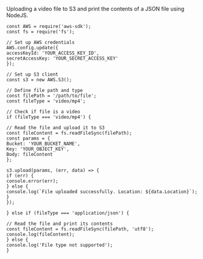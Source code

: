 Uploading a video file to S3 and print the contents of a JSON file using NodeJS.

    const AWS = require('aws-sdk');
    const fs = require('fs');

    // Set up AWS credentials
    AWS.config.update({
    accessKeyId: 'YOUR_ACCESS_KEY_ID',
    secretAccessKey: 'YOUR_SECRET_ACCESS_KEY'
    });

    // Set up S3 client
    const s3 = new AWS.S3();

    // Define file path and type
    const filePath = '/path/to/file';
    const fileType = 'video/mp4';

    // Check if file is a video
    if (fileType === 'video/mp4') {

    // Read the file and upload it to S3
    const fileContent = fs.readFileSync(filePath);
    const params = {
    Bucket: 'YOUR_BUCKET_NAME',
    Key: 'YOUR_OBJECT_KEY',
    Body: fileContent
    };

    s3.upload(params, (err, data) => {
    if (err) {
    console.error(err);
    } else {
    console.log(`File uploaded successfully. Location: ${data.Location}`);
    }
    });

    } else if (fileType === 'application/json') {

    // Read the file and print its contents
    const fileContent = fs.readFileSync(filePath, 'utf8');
    console.log(fileContent);
    } else {
    console.log('File type not supported');
    }
    
